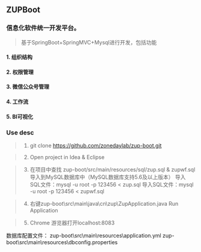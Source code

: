## ZUPBoot
### 信息化软件统一开发平台。

> 基于SpringBoot+SpringMVC+Mysql进行开发，包括功能

#### 1. 组织结构

#### 2. 权限管理

#### 3. 微信公众号管理

#### 4. 工作流

#### 5. BI可视化

### Use desc

> 1. git clone https://github.com/zonedaylab/zup-boot.git

> 2. Open project in Idea & Eclipse

> 3. 在项目中查找 zup-boot/src/main/resources/sql/zup.sql & zupwf.sql
导入到MySQL数据库中（MySQL数据库支持5.6及以上版本）
    导入SQL文件：mysql -u root -p 123456 < zup.sql
    导入SQL文件：mysql -u root -p 123456 < zupwf.sql
    
> 4. 右键zup-boot\src\main\java\cn\zup\ZupApplication.java Run Application

> 5. Chrome 游览器打开localhost:8083

数据库配置文件：
zup-boot\src\main\resources\application.yml
zup-boot\src\main\resources\dbconfig.properties



